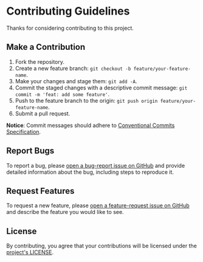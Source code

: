 # Contributing Guidelines

Thanks for considering contributing to this project.

## Make a Contribution
1. Fork the repository.
2. Create a new feature branch: `git checkout -b feature/your-feature-name`.
3. Make your changes and stage them: `git add -A`.
4. Commit the staged changes with a descriptive commit message: `git commit -m 'feat: add some feature'`.
5. Push to the feature branch to the origin: `git push origin feature/your-feature-name`.
6. Submit a pull request.

**Notice**: Commit messages should adhere to [Conventional Commits Specification](https://www.conventionalcommits.org/en/v1.0.0).

## Report Bugs
To report a bug, please [open a bug-report issue on GitHub](https://github.com/ShayanTheNerd/eslint-config/issues/new?template=bug_report.md) and provide detailed information about the bug, including steps to
reproduce it.

## Request Features
To request a new feature, please [open a feature-request issue on GitHub](https://github.com/ShayanTheNerd/eslint-config/issues/new?template=feature_request.md) and describe the feature you would like to see.

## License
By contributing, you agree that your contributions will be licensed under the [project's LICENSE](https://github.com/ShayanTheNerd/eslint-config/blob/main/LICENSE).
